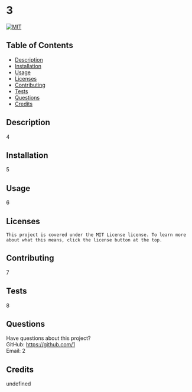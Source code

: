 # 3
  [![MIT](https://img.shields.io/badge/License-MIT-yellow?style=for-the-badge)](https://opensource.org/licenses/MIT)
  ## Table of Contents
  * [Description](#description)
  * [Installation](#installation)
  * [Usage](#usage)
  * [Licenses](#licenses)
  * [Contributing](#contributing)
  * [Tests](#tests)
  * [Questions](#questions)
  * [Credits](#credits)
  ## Description
  4
  ## Installation
  5
  ## Usage
  6
  ## Licenses
    This project is covered under the MIT License license. To learn more about what this means, click the license button at the top.
  ## Contributing
  7
  ## Tests
  8
  ## Questions
  Have questions about this project?  
  GitHub: https://github.com/1  
  Email: 2
  ## Credits
  undefined
